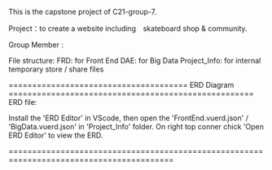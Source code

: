 This is the capstone project of C21-group-7.

Project：to create a website including　skateboard shop & community. 

Group Member : 

File structure:
    FRD: for Front End
    DAE: for Big Data
    Project_Info: for internal temporary store / share files

======================================  ERD Diagram  ====================================================
ERD file:

Install the 'ERD Editor' in VScode, then open the 'FrontEnd.vuerd.json' / 'BigData.vuerd.json' in 'Project_Info' folder.
On right top conner chick 'Open ERD Editor' to view the ERD.

=========================================================================================
